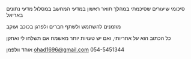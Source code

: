 סיכומי שיעורים שסיכמתי במהלך תואר ראשון במדעי המחשב במסלול מדעי נתונים באריאל

מוזמנים להשתמש ולשתף חברים ולפרגן בכוכב ועוקב

כל הכתוב הוא על אחריותי, ואם יש טעויות יותר מאשמח אם תשלחו לי ואתקן

אוהד וולפמן
ohad1696@gmail.com
054-5451344
